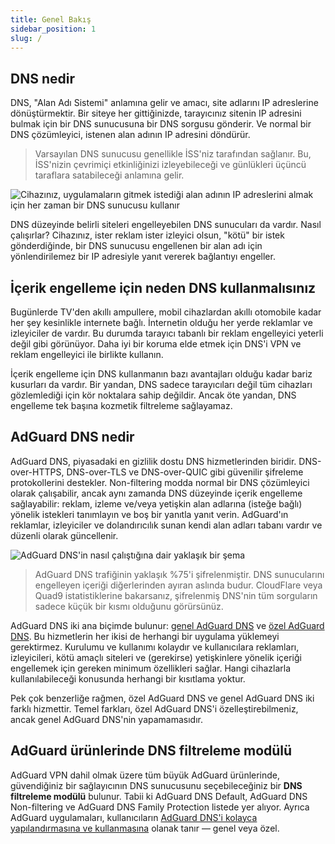 ```yaml
---
title: Genel Bakış
sidebar_position: 1
slug: /
---
```


## DNS nedir

DNS, "Alan Adı Sistemi" anlamına gelir ve amacı, site adlarını IP adreslerine dönüştürmektir. Bir siteye her gittiğinizde, tarayıcınız sitenin IP adresini bulmak için bir DNS sunucusuna bir DNS sorgusu gönderir. Ve normal bir DNS çözümleyici, istenen alan adının IP adresini döndürür.

> Varsayılan DNS sunucusu genellikle İSS'niz tarafından sağlanır. Bu, İSS'nizin çevrimiçi etkinliğinizi izleyebileceği ve günlükleri üçüncü taraflara satabileceği anlamına gelir.

![Cihazınız, uygulamaların gitmek istediği alan adının IP adreslerini almak için her zaman bir DNS sunucusu kullanır](https://cdn.adguard.com/content/blog/articles/dns-cbs/scr1.png)

DNS düzeyinde belirli siteleri engelleyebilen DNS sunucuları da vardır. Nasıl çalışırlar? Cihazınız, ister reklam ister izleyici olsun, "kötü" bir istek gönderdiğinde, bir DNS sunucusu engellenen bir alan adı için yönlendirilemez bir IP adresiyle yanıt vererek bağlantıyı engeller.

## İçerik engelleme için neden DNS kullanmalısınız

Bugünlerde TV'den akıllı ampullere, mobil cihazlardan akıllı otomobile kadar her şey kesinlikle internete bağlı. İnternetin olduğu her yerde reklamlar ve izleyiciler de vardır. Bu durumda tarayıcı tabanlı bir reklam engelleyici yeterli değil gibi görünüyor. Daha iyi bir koruma elde etmek için DNS'i VPN ve reklam engelleyici ile birlikte kullanın.

İçerik engelleme için DNS kullanmanın bazı avantajları olduğu kadar bariz kusurları da vardır. Bir yandan, DNS sadece tarayıcıları değil tüm cihazları gözlemlediği için kör noktalara sahip değildir. Ancak öte yandan, DNS engelleme tek başına kozmetik filtreleme sağlayamaz.

## AdGuard DNS nedir

AdGuard DNS, piyasadaki en gizlilik dostu DNS hizmetlerinden biridir. DNS-over-HTTPS, DNS-over-TLS ve DNS-over-QUIC gibi güvenilir şifreleme protokollerini destekler. Non-filtering modda normal bir DNS çözümleyici olarak çalışabilir, ancak aynı zamanda DNS düzeyinde içerik engelleme sağlayabilir: reklam, izleme ve/veya yetişkin alan adlarına (isteğe bağlı) yönelik istekleri tanımlayın ve boş bir yanıtla yanıt verin. AdGuard'ın reklamlar, izleyiciler ve dolandırıcılık sunan kendi alan adları tabanı vardır ve düzenli olarak güncellenir.

![AdGuard DNS'in nasıl çalıştığına dair yaklaşık bir şema](https://cdn.adguard.com/public/Adguard/Blog/scr2.png)

> AdGuard DNS trafiğinin yaklaşık %75'i şifrelenmiştir. DNS sunucularını engelleyen içeriği diğerlerinden ayıran aslında budur. CloudFlare veya Quad9 istatistiklerine bakarsanız, şifrelenmiş DNS'nin tüm sorguların sadece küçük bir kısmı olduğunu görürsünüz.

AdGuard DNS iki ana biçimde bulunur: [genel AdGuard DNS](public-dns/overview.md) ve [özel AdGuard DNS](private-dns/overview.md). Bu hizmetlerin her ikisi de herhangi bir uygulama yüklemeyi gerektirmez. Kurulumu ve kullanımı kolaydır ve kullanıcılara reklamları, izleyicileri, kötü amaçlı siteleri ve (gerekirse) yetişkinlere yönelik içeriği engellemek için gereken minimum özellikleri sağlar. Hangi cihazlarla kullanılabileceği konusunda herhangi bir kısıtlama yoktur.

Pek çok benzerliğe rağmen, özel AdGuard DNS ve genel AdGuard DNS iki farklı hizmettir. Temel farkları, özel AdGuard DNS'i özelleştirebilmeniz, ancak genel AdGuard DNS'nin yapamamasıdır.

## AdGuard ürünlerinde DNS filtreleme modülü

AdGuard VPN dahil olmak üzere tüm büyük AdGuard ürünlerinde, güvendiğiniz bir sağlayıcının DNS sunucusunu seçebileceğiniz bir **DNS filtreleme modülü** bulunur. Tabii ki AdGuard DNS Default, AdGuard DNS Non-filtering ve AdGuard DNS Family Protection listede yer alıyor. Ayrıca AdGuard uygulamaları, kullanıcıların [AdGuard DNS'i kolayca yapılandırmasına ve kullanmasına](https://adguard-dns.io/en/public-dns.html) olanak tanır — genel veya özel.







